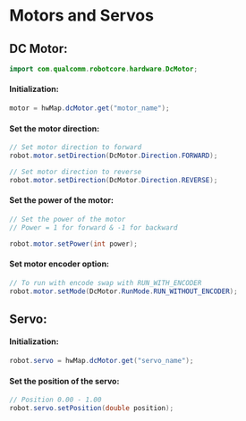 # Motors and Servos


  ## DC Motor:


   ```java
   import com.qualcomm.robotcore.hardware.DcMotor;
   ```
   
   #### Initialization: ####
   
   ```java
   motor = hwMap.dcMotor.get("motor_name");
   ```
   
   #### Set the motor direction: ####
   
   ```java
   // Set motor direction to forward
   robot.motor.setDirection(DcMotor.Direction.FORWARD);

   // Set motor direction to reverse
   robot.motor.setDirection(DcMotor.Direction.REVERSE);
   ```
   
   #### Set the power of the motor: ####
   
   ```java
   // Set the power of the motor
   // Power = 1 for forward & -1 for backward
   
   robot.motor.setPower(int power);
   ```
   
   #### Set motor encoder option: ####
   
   ```java
   // To run with encode swap with RUN_WITH_ENCODER
   robot.motor.setMode(DcMotor.RunMode.RUN_WITHOUT_ENCODER);
   ```
   
   
 ## Servo:
   
   
   #### Initialization: ####
   
   ```java
   robot.servo = hwMap.dcMotor.get("servo_name");
   ```
   
   #### Set the position of the servo: ####
  
   ```java
   // Position 0.00 - 1.00
   robot.servo.setPosition(double position);
   ```
